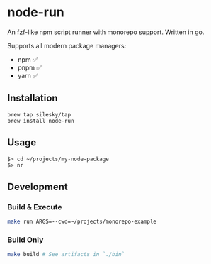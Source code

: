 # node-run
An fzf-like npm script runner with monorepo support. Written in go.

Supports all modern package managers:

* npm ✅ 
* pnpm ✅ 
* yarn ✅ 

## Installation

```
brew tap silesky/tap
brew install node-run
```
## Usage
```
$> cd ~/projects/my-node-package
$> nr
```

## Development

### Build & Execute

```sh
make run ARGS=--cwd=~/projects/monorepo-example
```

### Build Only

```sh
make build # See artifacts in `./bin`
```
